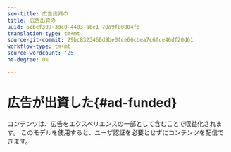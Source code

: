 ```yaml
---
seo-title: 広告出資の
title: 広告出資の
uuid: 5cbef309-3dc0-4403-abe1-78a9f80804fd
translation-type: tm+mt
source-git-commit: 29bc8323460d9be0fce66cbea7c6fce46df20d61
workflow-type: tm+mt
source-wordcount: '25'
ht-degree: 0%

---
```



# 広告が出資した{#ad-funded}

コンテンツは、広告をエクスペリエンスの一部として含むことで収益化されます。 このモデルを使用すると、ユーザ認証を必要とせずにコンテンツを配信できます。
